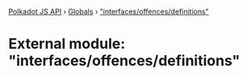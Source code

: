 [Polkadot JS API](../README.md) › [Globals](../globals.md) › ["interfaces/offences/definitions"](_interfaces_offences_definitions_.md)

# External module: "interfaces/offences/definitions"


